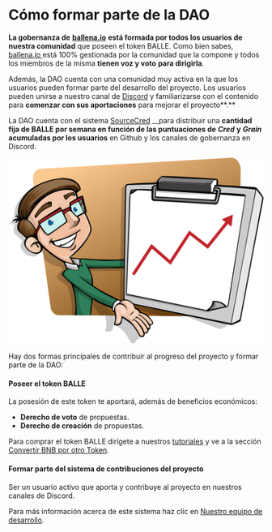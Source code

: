 # Cómo formar parte de la DAO

**La gobernanza de** [**ballena.io**](https://ballena.io/) **está formada por todos los usuarios de nuestra comunidad** que poseen el token BALLE. Como bien sabes, [ballena.io ](https://ballena.io/)está 100% gestionada por la comunidad que la compone y todos los miembros de la misma **tienen voz y voto** **para dirigirla**. 

Además, la DAO cuenta con una comunidad muy activa en la que los usuarios pueden formar parte del desarrollo del proyecto. Los usuarios pueden unirse a nuestro canal de [Discord](https://discord.gg/ydRbEAaqqc) y familiarizarse con el contenido para **comenzar con sus aportaciones** para mejorar el proyecto**.**

La DAO cuenta con el sistema [SourceCred](https://sourcecred.io/docs/) __para distribuir una **cantidad fija de BALLE por semana en función de las puntuaciones de** _**Cred**_ **y** _**Grain**_ **acumuladas por los usuarios** en Github y los canales de gobernanza en Discord.



![](../.gitbook/assets/presentation-1454403_1280%20%281%29.webp)



Hay dos formas principales de contribuir al progreso del proyecto y formar parte de la DAO:

#### Poseer el token BALLE

La posesión de este token te aportará, además de beneficios económicos:

* **Derecho de voto** de propuestas.
* **Derecho de creación** de propuestas.

Para comprar el token BALLE dirígete a nuestros [tutoriales](../tutoriales-y-herramientas/tutoriales/) y ve a la sección [Convertir BNB por otro Token](../tutoriales-y-herramientas/tutoriales/pc/participar-en-ballena.io/como-participar-en-una-ballevault/cambiar-bnb-por-otro-token-en-pancakeswap.md).



#### Formar parte del sistema de contribuciones del proyecto

Ser un usuario activo que aporta y contribuye al proyecto en nuestros canales de Discord.

Para más información acerca de este sistema haz clic en [Nuestro equipo de desarrollo](nuestro-equipo-de-desarrollo.md).





